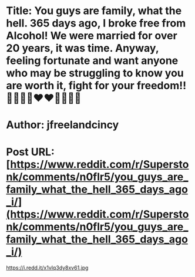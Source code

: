 # Title: You guys are family, what the hell. 365 days ago, I broke free from Alcohol! We were married for over 20 years, it was time. Anyway, feeling fortunate and want anyone who may be struggling to know you are worth it, fight for your freedom!! 🦍🦍💪💪❤️❤️🚀🚀🚀🚀
# Author: jfreelandcincy
# Post URL: [https://www.reddit.com/r/Superstonk/comments/n0flr5/you_guys_are_family_what_the_hell_365_days_ago_i/](https://www.reddit.com/r/Superstonk/comments/n0flr5/you_guys_are_family_what_the_hell_365_days_ago_i/)


https://i.redd.it/x1vlq3dy8xv61.jpg